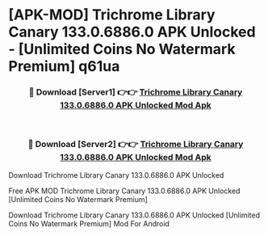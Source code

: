 # [APK-MOD] Trichrome Library Canary 133.0.6886.0 APK Unlocked - [Unlimited Coins No Watermark Premium] q61ua



<div align="center">
<h3>🔴 Download [Server1] 👉👉 <a href="https://momento.my/?title=Trichrome_Library_Canary_133.0.6886.0_APK_Unlocked">Trichrome Library Canary 133.0.6886.0 APK Unlocked Mod Apk</a></h3><br>

<h3>🔴 Download [Server2] 👉👉 <a href="https://momento.my/?title=Trichrome_Library_Canary_133.0.6886.0_APK_Unlocked">Trichrome Library Canary 133.0.6886.0 APK Unlocked Mod Apk</a></h3>
</div>



Download Trichrome Library Canary 133.0.6886.0 APK Unlocked 

Free APK MOD Trichrome Library Canary 133.0.6886.0 APK Unlocked [Unlimited Coins No Watermark Premium]

Download Trichrome Library Canary 133.0.6886.0 APK Unlocked [Unlimited Coins No Watermark Premium] Mod For Android

